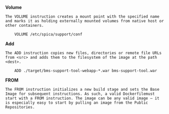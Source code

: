 **Volume**

    The VOLUME instruction creates a mount point with the specified name and marks it as holding externally mounted volumes from native host or other containers.

        VOLUME /etc/spica/support/conf


**Add**

    The ADD instruction copies new files, directories or remote file URLs from <src> and adds them to the filesystem of the image at the path <dest>.

        ADD ./target/bms-support-tool-webapp-*.war bms-support-tool.war

**FROM**

    The FROM instruction initializes a new build stage and sets the Base Image for subsequent instructions. As such, a valid Dockerfilemust start with a FROM instruction. The image can be any valid image – it is especially easy to start by pulling an image from the Public Repositories.